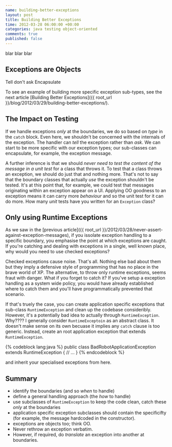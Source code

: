 ```yaml
---
name: building-better-exceptions
layout: post
title: Building Better Exceptions
time: 2012-03-28 06:00:00 +00:00
categories: java testing object-oriented
comments: true
published: false
---
```


blar blar blar

<!-- more -->

## Exceptions are Objects

Tell don't ask
Encapsulate

To see an example of building more specific exception sub-types, see the next article [Building Better Exceptions]({{ root_url }}/blog/2012/03/29/building-better-exceptions/).

## The Impact on Testing

If we handle exceptions _only_ at the boundaries, we do so based on _type_ in the `catch` block. Even here, we shouldn't be concerned with the internals of the exception. The handler can _tell_ the exception rather than _ask_. We can start to be more specific with our exception types; our sub-classes can encapsulate, for example, the exception message.

A further inference is that we should _never need to test the content of the message in a unit test_ for a class that throws it. To test that a class throws an exception, we should do just that and nothing more. That's not to say that the boundary classes that actually _use_ the exception shouldn't be tested. It's at this point that, for example, we could test that messages originating within an exception appear on a UI. Applying OO goodness to an exception means it can carry more _behaviour_ and so the unit test for it can do more. How many _unit_ tests have you written for an `Exception` class?


## Only using Runtime Exceptions

As we saw in the [previous article]({{ root_url }}/2012/03/28/never-assert-against-exception-messages), if you issolate exception handling to a specific boundary, you emphasise the point at which exceptions are caught. If you're
catching and dealing with exceptions in a single, well known place, why would you need to use checked exceptions?

Checked exceptions cause noise. That's all. Nothing else bad about them but they imply a defensive style of
programming that has no place in the brave world of XP. The alternative, to throw only runtime exceptions, seems fraut
 with danger. What if you forget to catch it? If you've setup a exception handling as a system wide policy,
 you would have already established where to catch them and you'll have programmatically prevented that scenario.

 If that's truely the case, you can create application specific exceptions that sub-class `RuntimeException` and
 clean up the codebase consideribly. However, it's a potentially bad idea to actually through `RuntimeException`.
 Why???? I generally consider `RuntimeExceptoin` as an abstract class. It doesn't make sense on its own becuase it
 implies any `catch` clause is too generic. Instead, create an root application exception that extends
 `RuntimeException`.

 {% codeblock lang:java %}
 public class BadRobotApplicationException extends RuntimeException {
    // ...
 }
 {% endcodeblock %}

 and inherit your specialised exceptions from here.


## Summary

- identify the boundaries (and so _when_ to handle)
- define a general handling approach (the _how_ to handle)
- use subclasses of `RuntimeException` to keep the code clean, catch these _only_ at the boundaries
- application specific exception subclasses should contain the specificifty (for example,
the message hardcoded in the constructor).
- exceptions are objects too; think OO.
- Never rethrow an exception verbatim. 
- However, if required, do _translate_ an exception into another at boundaries.
